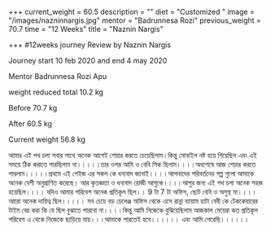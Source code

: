 +++
current_weight = 60.5
description = ""
diet = "Customized "
image = "/images/nazninnargis.jpg"
mentor = "Badrunnesa Rozi"
previous_weight = 70.7
time = "12 Weeks"
title = "Naznin Nargis"

+++
\#12weeks journey Review by Naznin Nargis

Journey start 10 feb 2020 and end 4 may 2020

Mentor Badrunnesa Rozi Apu

weight reduced total 10.2 kg

Before 70.7 kg

After 60.5 kg

Current weight 56.8 kg

আমার এই পথ চলা সবার সাথে অনেক আগেই শেয়ার করতে চেয়েছিলাম।কিন্তু মোবাইল নষ্ট হয়ে গিয়েছিল এবং এই সময়ে ঠিক করাতে পারছিলাম না।।।।।তার ওপর আমি ও বেবি সিক ছিলাম।।।।অবশেষে আজ শেয়ার করতে পারলাম।।।।।প্রথমে এই পেইজ এর সকল কে ধন্যবাদ জানাই।।।।আপনাদের পরিবর্তনের গল্প গুলো আমাকে অনেক বেশী অনুপ্রাণিত করেছে। আর কৃতজ্ঞতা ও ধন্যবাদ রোজী আপুকে।।।।আপুর জন্য এই পথ চলা অনেক সহজ হয়েছিল।।।। যদিও আমার পরিবেশ অনেক প্রতিকূল ছিল।। 9 টা 7 টা অফিস, ছোট বেবি ও অসুস্থ মা।।।।আরো অনেক দায়িত্ব ছিল।।।।। সব চেয়ে বড় চেলেঞ্জ অফিস থেকে এসে রান্না ব্যায়াম হাটা বেবী কে টেককেয়ারের টাইম বের করা কি যে ছিল বুঝাতে পারবো না।।।।কিন্তু আমি নিজেকে বুঝিয়েছিলাম আজকাল মেয়েরা কত প্রতিকূল পরিবেশ এ থেকে নিজেকে ছাড়িয়ে যায়।।।আমাকে পারতেই হবে।।।।।। এবং আমি পেরেছি।।।।।।